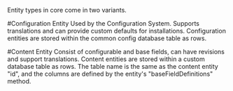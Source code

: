 Entity types in core come in two variants.

#Configuration Entity
Used by the Configuration System. Supports translations and can provide custom defaults for installations. Configuration entities are stored within the common config database table as rows.

#Content Entity
Consist of configurable and base fields, can have revisions and support translations. Content entities are stored within a custom database table as rows. The table name is the same as the content entity "id", and the columns are defined by the entity's "baseFieldDefinitions" method.